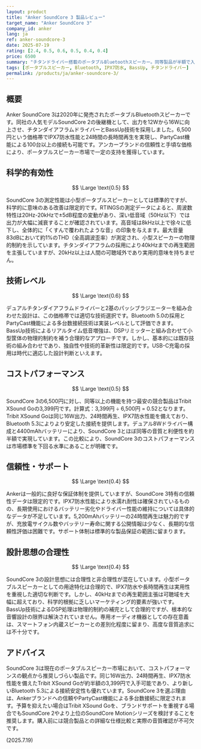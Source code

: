 ```yaml
---
layout: product
title: "Anker SoundCore 3 製品レビュー"
target_name: "Anker SoundCore 3"
company_id: anker
lang: ja
ref: anker-soundcore-3
date: 2025-07-19
rating: [2.4, 0.5, 0.6, 0.5, 0.4, 0.4]
price: 6500
summary: "チタンドライバー搭載のポータブルBluetoothスピーカー。同等製品が半額で入手可能でコストパフォーマンスに課題あり"
tags: [ポータブルスピーカー, Bluetooth, IPX7防水, BassUp, チタンドライバー]
permalink: /products/ja/anker-soundcore-3/
---
```


## 概要

Anker SoundCore 3は2020年に発売されたポータブルBluetoothスピーカーです。同社の人気モデルSoundCore 2の後継機として、出力を12Wから16Wに向上させ、チタンダイアフラムドライバーとBassUp技術を採用しました。6,500円という価格帯でIPX7防水性能と24時間の長時間再生を実現し、PartyCast機能による100台以上の接続も可能です。アンカーブランドの信頼性と手頃な価格により、ポータブルスピーカー市場で一定の支持を獲得しています。

## 科学的有効性

$$ \Large \text{0.5} $$

SoundCore 3の測定性能は小型ポータブルスピーカーとしては標準的ですが、科学的に意味のある改善は限定的です。RTINGSの測定データによると、周波数特性は20Hz-20kHzで±5dB程度の変動があり、深い低音域（50Hz以下）では出力が大幅に減衰することが確認されています。高音域は8kHz以上で徐々に低下し、全体的に「くすんで覆われたような音」の印象を与えます。最大音量83dBにおいて約1%のTHD（全高調波歪率）が測定され、小型スピーカーの物理的制約を示しています。チタンダイアフラムの採用により40kHzまでの再生範囲を主張していますが、20kHz以上は人間の可聴域外であり実用的意味を持ちません。

## 技術レベル

$$ \Large \text{0.6} $$

デュアルチタンダイアフラムドライバーと2基のパッシブラジエーターを組み合わせた設計は、この価格帯では適切な技術選択です。Bluetooth 5.0の採用とPartyCast機能による多台数接続技術は実装レベルとして評価できます。BassUp技術によるリアルタイム低音増強は、DSPリミッターと組み合わせて小型筐体の物理的制約を補う合理的なアプローチです。しかし、基本的には既存技術の組み合わせであり、独自性や技術的革新性は限定的です。USB-C充電の採用は時代に適応した設計判断といえます。

## コストパフォーマンス

$$ \Large \text{0.5} $$

SoundCore 3の6,500円に対し、同等以上の機能を持つ最安の競合製品はTribit XSound Goの3,399円です。計算式：3,399円 ÷ 6,500円 = 0.52となります。Tribit XSound Goは同じ16W出力、24時間再生、IPX7防水性能を備えており、Bluetooth 5.3によりより安定した接続を提供します。デュアル8Wドライバー構成と4400mAhバッテリーにより、SoundCore 3とほぼ同等の音質と利便性を約半額で実現しています。この比較により、SoundCore 3のコストパフォーマンスは市場標準を下回る水準にあることが明確です。

## 信頼性・サポート

$$ \Large \text{0.4} $$

Ankerは一般的に良好な保証体制を提供していますが、SoundCore 3特有の信頼性データは限定的です。IPX7防水性能により水濡れ耐性は確保されているものの、長期使用におけるバッテリー劣化やドライバー性能の維持については具体的なデータが不足しています。5,200mAhバッテリーの24時間再生は魅力的ですが、充放電サイクル数やバッテリー寿命に関する公開情報は少なく、長期的な信頼性評価は困難です。サポート体制は標準的な製品保証の範囲に留まります。

## 設計思想の合理性

$$ \Large \text{0.4} $$

SoundCore 3の設計思想には合理性と非合理性が混在しています。小型ポータブルスピーカーとしての用途特化は合理的で、IPX7防水や長時間再生は実用性を重視した適切な判断です。しかし、40kHzまでの再生範囲主張は可聴域を大幅に超えており、科学的根拠に乏しいマーケティング的要素が強いです。BassUp技術によるDSP処理は物理的制約の補完として合理的ですが、根本的な音響設計の限界は解決されていません。専用オーディオ機器としての存在意義は、スマートフォン内蔵スピーカーとの差別化程度に留まり、高度な音質追求には不十分です。

## アドバイス

SoundCore 3は現在のポータブルスピーカー市場において、コストパフォーマンスの観点から推奨しづらい製品です。同じ16W出力、24時間再生、IPX7防水性能を備えたTribit XSound Goが約半額の3,399円で入手可能であり、より新しいBluetooth 5.3による接続安定性も優れています。SoundCore 3を選ぶ理由は、Ankerブランドへの信頼やPartyCast機能による多台数接続に限定されます。予算を抑えたい場合はTribit XSound Goを、ブランドサポートを重視する場合でもSoundCore 2やより上位のSoundCore Motionシリーズを検討することを推奨します。購入前には競合製品との詳細な仕様比較と実際の音質確認が不可欠です。

(2025.7.19)